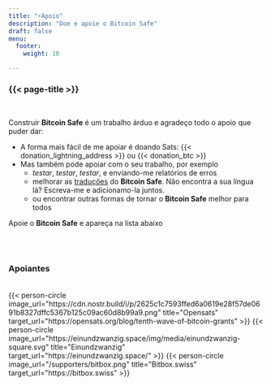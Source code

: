 ```yaml
---
title: "⚡Apoio"
description: "Doe e apoie o Bitcoin Safe"
draft: false
menu:
  footer:
    weight: 10 

---
```


### {{< page-title >}} 


<br>

Construir **Bitcoin Safe** é um trabalho árduo e agradeço todo o apoio que puder dar:
- A forma mais fácil de me apoiar é doando Sats: {{< donation_lightning_address >}}  ou {{< donation_btc >}}
- Mas também pode apoiar com o seu trabalho, por exemplo
  -   *testar*, *testar*, *testar*, e enviando-me relatórios de erros
  - melhorar as [traduções](https://hosted.weblate.org/engage/bitcoin-safe/) do **Bitcoin Safe**. Não encontra a sua língua lá? Escreva-me e adicionamo-la juntos.
  -  ou  encontrar outras formas de tornar o **Bitcoin Safe** melhor para todos

Apoie o **Bitcoin Safe** e apareça na lista abaixo

<br>
<br>

### Apoiantes

<br> 
 

<div class="row">
  {{< person-circle image_url="https://cdn.nostr.build/i/p/2625c1c7593ffed6a0619e28f57de0691b8327dffc5367b125c09ac60d8b99a9.png" title="Opensats" target_url="https://opensats.org/blog/tenth-wave-of-bitcoin-grants" >}}
  {{< person-circle image_url="https://einundzwanzig.space/img/media/einundzwanzig-square.svg" title="Einundzwanzig" target_url="https://einundzwanzig.space/" >}}
  {{< person-circle image_url="/supporters/bitbox.png" title="Bitbox.swiss" target_url="https://bitbox.swiss" >}}



</div>